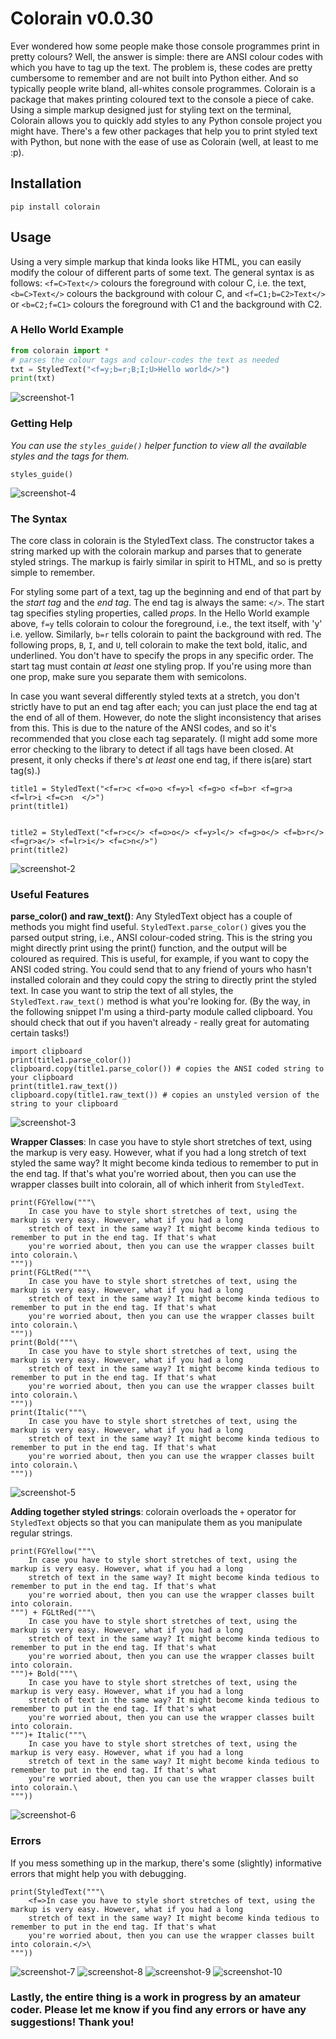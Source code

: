 # Colorain v0.0.30
Ever wondered how some people make those console programmes print in pretty colours? Well, the answer is simple: there are ANSI colour codes with which you have to tag up the text. The problem is, these codes are pretty cumbersome to remember and are not built into Python either. And so typically people write bland, all-whites console programmes. Colorain is a package that makes printing coloured text to the console a piece of cake. Using a simple markup designed just for styling text on the terminal, Colorain allows you to quickly add styles to any Python console project you might have. There's a few other packages that help you to print styled text with Python, but none with the ease of use as Colorain (well, at least to me :p).

## Installation
```
pip install colorain
```

## Usage
Using a very simple markup that kinda looks like HTML, you can easily modify the colour of different parts of some text. The general syntax is as follows: `<f=C>Text</>` colours the foreground with colour C, i.e. the text, `<b=C>Text</>` colours the background with colour C, and `<f=C1;b=C2>Text</>` or `<b=C2;f=C1>` colours the foreground with C1 and the background with C2.

### A Hello World Example
```python
from colorain import *
# parses the colour tags and colour-codes the text as needed
txt = StyledText("<f=y;b=r;B;I;U>Hello world</>") 
print(txt)
```
![screenshot-1](https://raw.githubusercontent.com/susmit31/colorain/master/assets/colorain-1.png)

### Getting Help
*You can use the `styles_guide()` helper function to view all the available styles and the tags for them.*
```
styles_guide()
```
![screenshot-4](https://raw.githubusercontent.com/susmit31/colorain/master/assets/colorain-4.png)

### The Syntax
The core class in colorain is the StyledText class. The constructor takes a string marked up with the colorain markup and parses that to generate styled strings. The markup is fairly similar in spirit to HTML, and so is pretty simple to remember. 

For styling some part of a text, tag up the beginning and end of that part by the _start tag_ and the _end tag_. The end tag is always the same: `</>`. The start tag specifies styling properties, called _props_. In the Hello World example above, `f=y` tells colorain to colour the foreground, i.e., the text itself, with 'y' i.e. yellow. Similarly, `b=r` tells colorain to paint the background with red. The following props, `B`, `I`, and `U`, tell colorain to make the text bold, italic, and underlined. You don't have to specify the props in any specific order. The start tag must contain _at least_ one styling prop. If you're using more than one prop, make sure you separate them with semicolons.

In case you want several differently styled texts at a stretch, you don't strictly have to put an end tag after each; you can just place the end tag at the end of all of them. However, do note the slight inconsistency that arises from this. This is due to the nature of the ANSI codes, and so it's recommended that you close each tag separately. (I might add some more error checking to the library to detect if all tags have been closed. At present, it only checks if there's _at least_ one end tag, if there is(are) start tag(s).)
```
title1 = StyledText("<f=r>c <f=o>o <f=y>l <f=g>o <f=b>r <f=gr>a <f=lr>i <f=c>n  </>")
print(title1)


title2 = StyledText("<f=r>c</> <f=o>o</> <f=y>l</> <f=g>o</> <f=b>r</> <f=gr>a</> <f=lr>i</> <f=c>n</>")
print(title2)
```
![screenshot-2](https://raw.githubusercontent.com/susmit31/colorain/master/assets/colorain-2.png)

### Useful Features
**parse_color() and raw_text()**:
Any StyledText object has a couple of methods you might find useful. `StyledText.parse_color()` gives you the parsed output string, i.e., ANSI colour-coded string. This is the string you might directly print using the print() function, and the output will be coloured as required. This is useful, for example, if you want to copy the ANSI coded string. You could send that to any friend of yours who hasn't installed colorain and they could copy the string to directly print the styled text. In case you want to strip the text of all styles, the `StyledText.raw_text()` method is what you're looking for. (By the way, in the following snippet I'm using a third-party module called clipboard. You should check that out if you haven't already - really great for automating certain tasks!)
```
import clipboard
print(title1.parse_color())
clipboard.copy(title1.parse_color()) # copies the ANSI coded string to your clipboard
print(title1.raw_text())
clipboard.copy(title1.raw_text()) # copies an unstyled version of the string to your clipboard
```
![screenshot-3](https://raw.githubusercontent.com/susmit31/colorain/master/assets/colorain-3.png)

**Wrapper Classes**:
In case you have to style short stretches of text, using the markup is very easy. However, what if you had a long stretch of text styled the same way? It might become kinda tedious to remember to put in the end tag. If that's what you're worried about, then you can use the wrapper classes built into colorain, all of which inherit from `StyledText`.
```
print(FGYellow("""\
    In case you have to style short stretches of text, using the markup is very easy. However, what if you had a long
    stretch of text in the same way? It might become kinda tedious to remember to put in the end tag. If that's what 
    you're worried about, then you can use the wrapper classes built into colorain.\
"""))
print(FGLtRed("""\
    In case you have to style short stretches of text, using the markup is very easy. However, what if you had a long
    stretch of text in the same way? It might become kinda tedious to remember to put in the end tag. If that's what 
    you're worried about, then you can use the wrapper classes built into colorain.\
"""))
print(Bold("""\
    In case you have to style short stretches of text, using the markup is very easy. However, what if you had a long
    stretch of text in the same way? It might become kinda tedious to remember to put in the end tag. If that's what 
    you're worried about, then you can use the wrapper classes built into colorain.\
"""))
print(Italic("""\
    In case you have to style short stretches of text, using the markup is very easy. However, what if you had a long
    stretch of text in the same way? It might become kinda tedious to remember to put in the end tag. If that's what 
    you're worried about, then you can use the wrapper classes built into colorain.\
"""))
```
![screenshot-5](https://raw.githubusercontent.com/susmit31/colorain/master/assets/colorain-5.png)

**Adding together styled strings**:
colorain overloads the `+` operator for `StyledText` objects so that you can manipulate them as you manipulate regular strings. 
```
print(FGYellow("""\
    In case you have to style short stretches of text, using the markup is very easy. However, what if you had a long
    stretch of text in the same way? It might become kinda tedious to remember to put in the end tag. If that's what 
    you're worried about, then you can use the wrapper classes built into colorain.
""") + FGLtRed("""\
    In case you have to style short stretches of text, using the markup is very easy. However, what if you had a long
    stretch of text in the same way? It might become kinda tedious to remember to put in the end tag. If that's what 
    you're worried about, then you can use the wrapper classes built into colorain.
""")+ Bold("""\
    In case you have to style short stretches of text, using the markup is very easy. However, what if you had a long
    stretch of text in the same way? It might become kinda tedious to remember to put in the end tag. If that's what 
    you're worried about, then you can use the wrapper classes built into colorain.
""")+ Italic("""\
    In case you have to style short stretches of text, using the markup is very easy. However, what if you had a long
    stretch of text in the same way? It might become kinda tedious to remember to put in the end tag. If that's what 
    you're worried about, then you can use the wrapper classes built into colorain.\
"""))
```
![screenshot-6](https://raw.githubusercontent.com/susmit31/colorain/master/assets/colorain-6.png)


### Errors
If you mess something up in the markup, there's some (slightly) informative errors that might help you with debugging.
```
print(StyledText("""\
    <f=>In case you have to style short stretches of text, using the markup is very easy. However, what if you had a long
    stretch of text in the same way? It might become kinda tedious to remember to put in the end tag. If that's what 
    you're worried about, then you can use the wrapper classes built into colorain.</>\
"""))
```

![screenshot-7](https://raw.githubusercontent.com/susmit31/colorain/master/assets/colorain-7.png)
![screenshot-8](https://raw.githubusercontent.com/susmit31/colorain/master/assets/colorain-8.png)
![screenshot-9](https://raw.githubusercontent.com/susmit31/colorain/master/assets/colorain-9.png)
![screenshot-10](https://raw.githubusercontent.com/susmit31/colorain/master/assets/colorain-10.png)

### Lastly, the entire thing is a work in progress by an amateur coder. Please let me know if you find any errors or have any suggestions! Thank you!